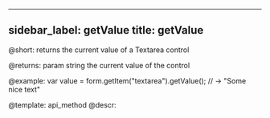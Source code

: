
---
sidebar_label: getValue
title: getValue
---          

@short: returns the current value of a Textarea control


@returns:
param   string    the current value of the control

@example:
var value = form.getItem("textarea").getValue();
// -> "Some nice text"




@template: api_method
@descr:


